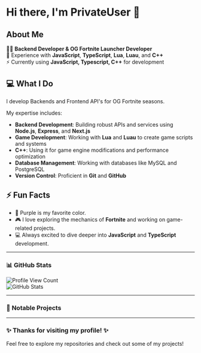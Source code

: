 # Hi there, I'm **PrivateUser** 👋

## About Me

👨‍💻 **Backend Developer & OG Fortnite Launcher Developer**   
🔧 Experience with **JavaScript**, **TypeScript**, **Lua**, **Luau**, and **C++**  
⚡ Currently using **JavaScript, Typescript, C++** for development

## 💻 What I Do
I develop Backends and Frontend API's for OG Fortnite seasons.

My expertise includes:
- **Backend Development**: Building robust APIs and services using **Node.js**, **Express**, and **Next.js**
- **Game Development**: Working with **Lua** and **Luau** to create game scripts and systems
- **C++**: Using it for game engine modifications and performance optimization
- **Database Management**: Working with databases like MySQL and PostgreSQL
- **Version Control**: Proficient in **Git** and **GitHub**

## ⚡ Fun Facts
- 💜 Purple is my favorite color.
- 🎮 I love exploring the mechanics of **Fortnite** and working on game-related projects.
- 💻 Always excited to dive deeper into **JavaScript** and **TypeScript** development.

---

### 📊 **GitHub Stats**

![Profile View Count](https://komarev.com/ghpvc/?username=PrivateUserSource&color=purple)  
![GitHub Stats](https://github-readme-stats.vercel.app/api?username=PrivateUserSource&show_icons=true&theme=radical)

---

### 📂 **Notable Projects**

---

### ✨ **Thanks for visiting my profile!** ✨
Feel free to explore my repositories and check out some of my projects!
